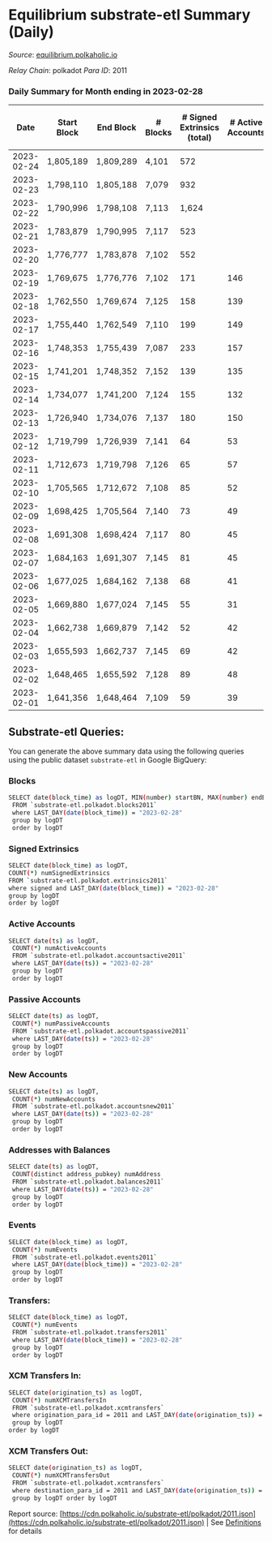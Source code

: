 # Equilibrium substrate-etl Summary (Daily)

_Source_: [equilibrium.polkaholic.io](https://equilibrium.polkaholic.io)

*Relay Chain*: polkadot
*Para ID*: 2011



### Daily Summary for Month ending in 2023-02-28


| Date | Start Block | End Block | # Blocks | # Signed Extrinsics (total) | # Active Accounts | # Passive | # New | # Addresses with Balances | # Events | # Transfers | # XCM Transfers In | # XCM Transfers Out | Issues | 
| ---- | ----------- | --------- | -------- | --------------------------- | ----------------- | --------- | ----- | ------------------------- | -------- | ----------- | ------------------ | ------------------- | ------ |
| 2023-02-24 | 1,805,189 | 1,809,289 | 4,101 | 572 |  |  |  |  | 181,859 |   |   |   |  |
| 2023-02-23 | 1,798,110 | 1,805,188 | 7,079 | 932 |  |  |  | 9,392 | 314,225 |   | 93 ($2,126.37) |   |  |
| 2023-02-22 | 1,790,996 | 1,798,108 | 7,113 | 1,624 |  |  |  | 9,375 | 316,625 |   | 27 ($2,044.84) |   |  |
| 2023-02-21 | 1,783,879 | 1,790,995 | 7,117 | 523 |  |  |  | 9,355 | 313,841 |   | 40 ($16,732.98) |   |  |
| 2023-02-20 | 1,776,777 | 1,783,878 | 7,102 | 552 |  |  |  | 9,334 | 313,845 |   | 54 ($26,171.93) |   |  |
| 2023-02-19 | 1,769,675 | 1,776,776 | 7,102 | 171 | 146 |  | 5 | 9,310 | 310,440 |   | 5 ($4,046.73) |   |  |
| 2023-02-18 | 1,762,550 | 1,769,674 | 7,125 | 158 | 139 |  | 10 | 9,310 | 302,289 |   | 14 ($604.41) |   |  |
| 2023-02-17 | 1,755,440 | 1,762,549 | 7,110 | 199 | 149 |  | 27 | 9,300 | 301,402 |   |   |   |  |
| 2023-02-16 | 1,748,353 | 1,755,439 | 7,087 | 233 | 157 |  | 12 | 9,273 | 304,378 |   | 22 ($1,061.92) |   |  |
| 2023-02-15 | 1,741,201 | 1,748,352 | 7,152 | 139 | 135 |  | 6 | 9,261 | 309,387 |   | 14 ($811.05) |   |  |
| 2023-02-14 | 1,734,077 | 1,741,200 | 7,124 | 155 | 132 |  | 1 | 9,255 | 308,187 |   | 8 ($176.76) |   |  |
| 2023-02-13 | 1,726,940 | 1,734,076 | 7,137 | 180 | 150 |  | 94 | 9,254 | 308,496 |   | 101 ($9,859.61) |   |  |
| 2023-02-12 | 1,719,799 | 1,726,939 | 7,141 | 64 | 53 |  | 3 | 9,160 | 297,745 |   | 7 ($102.29) |   |  |
| 2023-02-11 | 1,712,673 | 1,719,798 | 7,126 | 65 | 57 |  |  | 9,157 | 296,885 |   |   |   |  |
| 2023-02-10 | 1,705,565 | 1,712,672 | 7,108 | 85 | 52 |  | 17 | 9,157 | 296,245 |   | 23 ($3,967.73) |   |  |
| 2023-02-09 | 1,698,425 | 1,705,564 | 7,140 | 73 | 49 |  | 5 | 9,140 | 303,699 |   | 12 ($1,178.94) |   |  |
| 2023-02-08 | 1,691,308 | 1,698,424 | 7,117 | 80 | 45 |  | 2 | 9,135 | 297,299 |   | 10 ($10,030.37) |   |  |
| 2023-02-07 | 1,684,163 | 1,691,307 | 7,145 | 81 | 45 |  | 1 | 9,133 | 296,597 |   | 9 ($130.82) |   |  |
| 2023-02-06 | 1,677,025 | 1,684,162 | 7,138 | 68 | 41 |  | 2 | 9,132 | 297,258 |   | 10 ($84.04) |   |  |
| 2023-02-05 | 1,669,880 | 1,677,024 | 7,145 | 55 | 31 |  | 2 | 9,130 | 296,249 |   | 7 ($2,364.46) |   |  |
| 2023-02-04 | 1,662,738 | 1,669,879 | 7,142 | 52 | 42 |  | 3 | 9,128 | 295,443 |   | 4 ($1,246.73) |   |  |
| 2023-02-03 | 1,655,593 | 1,662,737 | 7,145 | 69 | 42 |  | 130 | 9,125 | 296,414 |   | 11 ($18.13) |   |  |
| 2023-02-02 | 1,648,465 | 1,655,592 | 7,128 | 89 | 48 |  | 5 | 8,995 | 301,181 |   | 6 ($25.83) |   |  |
| 2023-02-01 | 1,641,356 | 1,648,464 | 7,109 | 59 | 39 |  | 3 | 8,990 | 305,353 |   | 7 ($108.89) |   |  |

## Substrate-etl Queries:
You can generate the above summary data using the following queries using the public dataset `substrate-etl` in Google BigQuery:

### Blocks
```bash
SELECT date(block_time) as logDT, MIN(number) startBN, MAX(number) endBN, COUNT(*) numBlocks 
 FROM `substrate-etl.polkadot.blocks2011`  
 where LAST_DAY(date(block_time)) = "2023-02-28" 
 group by logDT 
 order by logDT
```

### Signed Extrinsics
```bash
SELECT date(block_time) as logDT, 
COUNT(*) numSignedExtrinsics 
FROM `substrate-etl.polkadot.extrinsics2011`  
where signed and LAST_DAY(date(block_time)) = "2023-02-28" 
group by logDT 
order by logDT
```

### Active Accounts
```bash
SELECT date(ts) as logDT, 
 COUNT(*) numActiveAccounts 
 FROM `substrate-etl.polkadot.accountsactive2011` 
 where LAST_DAY(date(ts)) = "2023-02-28" 
 group by logDT 
 order by logDT
```

### Passive Accounts
```bash
SELECT date(ts) as logDT, 
 COUNT(*) numPassiveAccounts 
 FROM `substrate-etl.polkadot.accountspassive2011` 
 where LAST_DAY(date(ts)) = "2023-02-28" 
 group by logDT 
 order by logDT
```

### New Accounts
```bash
SELECT date(ts) as logDT, 
 COUNT(*) numNewAccounts 
 FROM `substrate-etl.polkadot.accountsnew2011` 
 where LAST_DAY(date(ts)) = "2023-02-28" 
 group by logDT
 order by logDT
```

### Addresses with Balances
```bash
SELECT date(ts) as logDT,
 COUNT(distinct address_pubkey) numAddress 
 FROM `substrate-etl.polkadot.balances2011` 
 where LAST_DAY(date(ts)) = "2023-02-28" 
 group by logDT 
 order by logDT
```

### Events
```bash
SELECT date(block_time) as logDT, 
 COUNT(*) numEvents 
 FROM `substrate-etl.polkadot.events2011` 
 where LAST_DAY(date(block_time)) = "2023-02-28" 
 group by logDT 
 order by logDT
```

### Transfers:
```bash
SELECT date(block_time) as logDT, 
 COUNT(*) numEvents 
 FROM `substrate-etl.polkadot.transfers2011` 
 where LAST_DAY(date(block_time)) = "2023-02-28" 
 group by logDT 
 order by logDT
```

### XCM Transfers In:
```bash
SELECT date(origination_ts) as logDT, 
 COUNT(*) numXCMTransfersIn 
 FROM `substrate-etl.polkadot.xcmtransfers` 
 where origination_para_id = 2011 and LAST_DAY(date(origination_ts)) = "2023-02-28" 
 group by logDT 
order by logDT
```

### XCM Transfers Out:
```bash
SELECT date(origination_ts) as logDT, 
 COUNT(*) numXCMTransfersOut 
 FROM `substrate-etl.polkadot.xcmtransfers` 
 where destination_para_id = 2011 and LAST_DAY(date(origination_ts)) = "2023-02-28" 
 group by logDT order by logDT
```


Report source: [https://cdn.polkaholic.io/substrate-etl/polkadot/2011.json](https://cdn.polkaholic.io/substrate-etl/polkadot/2011.json) | See [Definitions](/DEFINITIONS.md) for details
